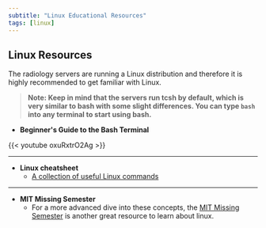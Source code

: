 ```yaml
---
subtitle: "Linux Educational Resources"
tags: [linux]
---
```


## Linux Resources

The radiology servers are running a Linux distribution and therefore it is highly recommended to get familiar with Linux.

> **Note: Keep in mind that the servers run tcsh by default, which is very similar to bash with some slight differences. You can type `bash` into any terminal to start using bash.**

- **Beginner's Guide to the Bash Terminal**

{{< youtube oxuRxtrO2Ag >}}

---

- **Linux cheatsheet**
  - [A collection of useful Linux commands][linuxcheat]

---

- **MIT Missing Semester**
  - For a more advanced dive into these concepts, the [MIT Missing Semester][missingsem] is another great resource to learn about linux.

[linuxcheat]: /materials/linux-cheatsheet.pdf
[missingsem]: https://missing.csail.mit.edu/
